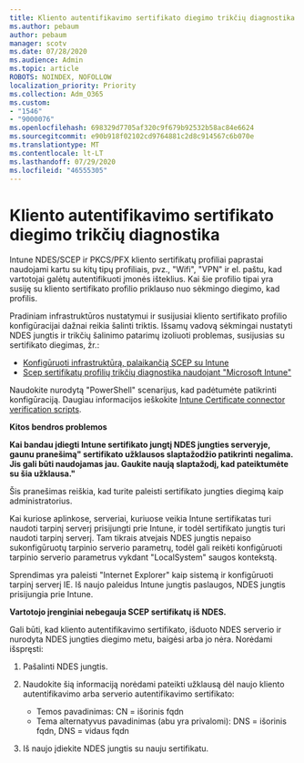 ```yaml
---
title: Kliento autentifikavimo sertifikato diegimo trikčių diagnostika
ms.author: pebaum
author: pebaum
manager: scotv
ms.date: 07/28/2020
ms.audience: Admin
ms.topic: article
ROBOTS: NOINDEX, NOFOLLOW
localization_priority: Priority
ms.collection: Adm_O365
ms.custom:
- "1546"
- "9000076"
ms.openlocfilehash: 698329d7705af320c9f679b92532b58ac84e6624
ms.sourcegitcommit: e90b918f02102cd9764881c2d8c914567c6b070e
ms.translationtype: MT
ms.contentlocale: lt-LT
ms.lasthandoff: 07/29/2020
ms.locfileid: "46555305"
---
```

# <a name="troubleshooting-client-authentication-certificate-deployment"></a>Kliento autentifikavimo sertifikato diegimo trikčių diagnostika

Intune NDES/SCEP ir PKCS/PFX kliento sertifikatų profiliai paprastai naudojami kartu su kitų tipų profiliais, pvz., "Wifi", "VPN" ir el. paštu, kad vartotojai galėtų autentifikuoti įmonės išteklius. Kai šie profilio tipai yra susiję su kliento sertifikato profilio priklauso nuo sėkmingo diegimo, kad profilis.

Pradiniam infrastruktūros nustatymui ir susijusiai kliento sertifikato profilio konfigūracijai dažnai reikia šalinti triktis. Išsamų vadovą sėkmingai nustatyti NDES jungtis ir trikčių šalinimo patarimų izoliuoti problemas, susijusias su sertifikato diegimas, žr.: 

- [Konfigūruoti infrastruktūrą, palaikančią SCEP su Intune](https://support.microsoft.com/help/4459540/troubleshoot-ndes-configuration-for-use-with-intune)
- [Scep sertifikatų profilių trikčių diagnostika naudojant "Microsoft Intune"](https://support.microsoft.com/help/4457481/troubleshooting-scep-certificate-profile-deployment-in-intune)

Naudokite nurodytą "PowerShell" scenarijus, kad padėtumėte patikrinti konfigūraciją. Daugiau informacijos ieškokite [Intune Certificate connector verification scripts](https://github.com/microsoftgraph/powershell-intune-samples/tree/master/CertificationAuthority).

  
**Kitos bendros problemos**

**Kai bandau įdiegti Intune sertifikato jungtį NDES jungties serveryje, gaunu pranešimą" sertifikato užklausos slaptažodžio patikrinti negalima. Jis gali būti naudojamas jau. Gaukite naują slaptažodį, kad pateiktumėte su šia užklausa."**  

Šis pranešimas reiškia, kad turite paleisti sertifikato jungties diegimą kaip administratorius.

Kai kuriose aplinkose, serveriai, kuriuose veikia Intune sertifikatas turi naudoti tarpinį serverį prisijungti prie Intune, ir todėl sertifikato jungtis turi naudoti tarpinį serverį. Tam tikrais atvejais NDES jungtis nepaiso sukonfigūruotų tarpinio serverio parametrų, todėl gali reikėti konfigūruoti tarpinio serverio parametrus vykdant "LocalSystem" saugos kontekstą. 
 
Sprendimas yra paleisti "Internet Explorer" kaip sistemą ir konfigūruoti tarpinį serverį IE. Iš naujo paleidus Intune jungtis paslaugos, NDES jungtis prisijungia prie Intune.

**Vartotojo įrenginiai nebegauja SCEP sertifikatų iš NDES.**

Gali būti, kad kliento autentifikavimo sertifikato, išduoto NDES serverio ir nurodyta NDES jungties diegimo metu, baigėsi arba jo nėra. Norėdami išspręsti: 
 
1. Pašalinti NDES jungtis.  
2. Naudokite šią informaciją norėdami pateikti užklausą dėl naujo kliento autentifikavimo arba serverio autentifikavimo sertifikato: 
 
    - Temos pavadinimas: CN = išorinis fqdn  
    - Tema alternatyvus pavadinimas (abu yra privalomi): DNS = išorinis fqdn, DNS = vidaus fqdn 
 
3. Iš naujo įdiekite NDES jungtis su nauju sertifikatu.